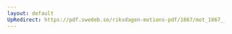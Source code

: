 ```yaml
---
layout: default
UpRedirect: https://pdf.swedeb.se/riksdagen-motions-pdf/1867/mot_1867__ak__fört.pdf
---
```

